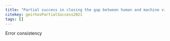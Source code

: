 ```yaml
---
title: "Partial success in closing the gap between human and machine vision"
citekey: geirhosPartialSuccess2021
tags: []
---
```


Error consistency
